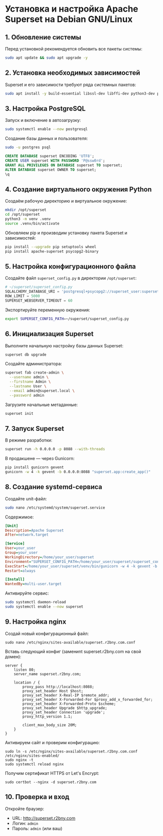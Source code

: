 # Установка и настройка Apache Superset на Debian GNU/Linux

## 1. Обновление системы
Перед установкой рекомендуется обновить все пакеты системы:
```bash
sudo apt update && sudo apt upgrade -y
```

## 2. Установка необходимых зависимостей
Superset и его зависимости требуют ряда системных пакетов:
```bash
sudo apt install -y build-essential libssl-dev libffi-dev python3-dev python3-pip python3-venv libpq-dev libsasl2-dev libldap2-dev default-libmysqlclient-dev git curl nginx certbot python3-certbot-nginx postgresql postgresql-contrib
```

## 3. Настройка PostgreSQL
Запуск и включение в автозагрузку:
```bash
sudo systemctl enable --now postgresql
```
Создание базы данных и пользователя:
```bash
sudo -u postgres psql
```
```sql
CREATE DATABASE superset ENCODING 'UTF8';
CREATE USER superset WITH PASSWORD 'P@ssw0rd';
GRANT ALL PRIVILEGES ON DATABASE superset TO superset;
ALTER DATABASE superset OWNER TO superset;
\q
```

## 4. Создание виртуального окружения Python
Создаём рабочую директорию и виртуальное окружение:
```bash
mkdir /opt/superset
cd /opt/superset
python3 -m venv .venv
source .venv/bin/activate
```
Обновляем pip и производим установку пакета Superset и зависимостей:
```bash
pip install --upgrade pip setuptools wheel
pip install apache-superset psycopg2-binary
```

## 5. Настройка конфигурационного файла
Создайте файл `superset_config.py` в директории `/opt/superset`:
```python
# ~/superset/superset_config.py
SQLALCHEMY_DATABASE_URI = 'postgresql+psycopg2://superset_user:superset_pass@localhost/superset_db'
ROW_LIMIT = 5000
SUPERSET_WEBSERVER_TIMEOUT = 60
```
Экспортируйте переменную окружения:
```bash
export SUPERSET_CONFIG_PATH=~/superset/superset_config.py
```

## 6. Инициализация Superset
Выполните начальную настройку базы данных Superset:
```bash
superset db upgrade
```
Создайте администратора:
```bash
superset fab create-admin \
  --username admin \
  --firstname Admin \
  --lastname User \
  --email admin@superset.local \
  --password admin
```
Загрузите начальные метаданные:
```bash
superset init
```

## 7. Запуск Superset
В режиме разработки:
```bash
superset run -h 0.0.0.0 -p 8088 --with-threads
```
В продакшене — через Gunicorn:
```bash
pip install gunicorn gevent
gunicorn -w 4 -k gevent -b 0.0.0.0:8088 "superset.app:create_app()"
```

## 8. Создание systemd-сервиса
Создайте unit-файл:
```bash
sudo nano /etc/systemd/system/superset.service
```
Содержимое:
```ini
[Unit]
Description=Apache Superset
After=network.target

[Service]
User=your_user
Group=your_user
WorkingDirectory=/home/your_user/superset
Environment="SUPERSET_CONFIG_PATH=/home/your_user/superset/superset_config.py"
ExecStart=/home/your_user/superset/venv/bin/gunicorn -w 4 -k gevent -b 0.0.0.0:8088 "superset.app:create_app()"
Restart=always

[Install]
WantedBy=multi-user.target
```
Активируйте сервис:
```bash
sudo systemctl daemon-reload
sudo systemctl enable --now superset
```
## 9. Настройка nginx
Создай новый конфигурационный файл:
```
sudo nano /etc/nginx/sites-available/superset.r2bny.com.conf
```
Вставь следующий конфиг (замениnt superset.r2bny.com на свой домен):
```
server {
    listen 80;
    server_name superset.r2bny.com;

    location / {
        proxy_pass http://localhost:8088;
        proxy_set_header Host $host;
        proxy_set_header X-Real-IP $remote_addr;
        proxy_set_header X-Forwarded-For $proxy_add_x_forwarded_for;
        proxy_set_header X-Forwarded-Proto $scheme;
        proxy_set_header Upgrade $http_upgrade;
        proxy_set_header Connection 'upgrade';
        proxy_http_version 1.1;

        client_max_body_size 20M;
    }
}
```
Активируем сайт и проверим конфигурацию:
```
sudo ln -s /etc/nginx/sites-available/superset.r2bny.com.conf /etc/nginx/sites-enabled/
sudo nginx -t
sudo systemctl reload nginx
```
Получим сертификат HTTPS от Let's Encrypt:
```
sudo certbot --nginx -d superset.r2bny.com
```

## 10. Проверка и вход
Откройте браузер:
- URL: http://superset.r2bny.com
- Логин: `admin`
- Пароль: `admin` (или ваш)
